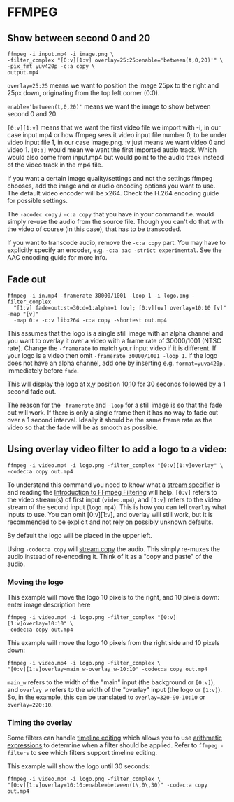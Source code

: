 # FFMPEG

## Show between second 0 and 20

	ffmpeg -i input.mp4 -i image.png \
	-filter_complex "[0:v][1:v] overlay=25:25:enable='between(t,0,20)'" \
	-pix_fmt yuv420p -c:a copy \
	output.mp4

`overlay=25:25` means we want to position the image 25px to the right and 25px down, originating from the top left corner (0:0).

`enable='between(t,0,20)'` means we want the image to show between second 0 and 20.

`[0:v][1:v]` means that we want the first video file we import with -i, in our case input.mp4 or how ffmpeg sees it video input file number 0, to be under video input file 1, in our case image.png. :v just means we want video 0 and video 1. `[0:a]` would mean we want the first imported audio track. Which would also come from input.mp4 but would point to the audio track instead of the video track in the mp4 file.

If you want a certain image quality/settings and not the settings ffmpeg chooses, add the image and or audio encoding options you want to use. The default video encoder will be x264. Check the H.264 encoding guide for possible settings.

The `-acodec copy` / `-c:a copy` that you have in your command f.e. would simply re-use the audio from the source file. Though you can't do that with the video of course (in this case), that has to be transcoded.

If you want to transcode audio, remove the `-c:a copy` part. You may have to explicitly specify an encoder, e.g. `-c:a aac -strict experimental`. See the AAC encoding guide for more info.


## Fade out

	ffmpeg -i in.mp4 -framerate 30000/1001 -loop 1 -i logo.png -filter_complex
	  "[1:v] fade=out:st=30:d=1:alpha=1 [ov]; [0:v][ov] overlay=10:10 [v]" -map "[v]"
	  -map 0:a -c:v libx264 -c:a copy -shortest out.mp4

This assumes that the logo is a single still image with an alpha channel and you want to overlay it over a video with a frame rate of 30000/1001 (NTSC rate). Change the `-framerate` to match your input video if it is different. If your logo is a video then omit `-framerate 30000/1001 -loop 1`. If the logo does not have an alpha channel, add one by inserting e.g. `format=yuva420p,` immediately before `fade`.

This will display the logo at x,y position 10,10 for 30 seconds followed by a 1 second fade out.

The reason for the `-framerate` and `-loop` for a still image is so that the fade out will work. If there is only a single frame then it has no way to fade out over a 1 second interval. Ideally it should be the same frame rate as the video so that the fade will be as smooth as possible.

## Using overlay video filter to add a logo to a video:

	ffmpeg -i video.mp4 -i logo.png -filter_complex "[0:v][1:v]overlay" \
	-codec:a copy out.mp4

To understand this command you need to know what a [stream specifier](http://ffmpeg.org/ffmpeg.html#Stream-specifiers-1) is and reading the [Introduction to FFmpeg Filtering](http://ffmpeg.org/ffmpeg-filters.html#Filtering-Introduction) will help. `[0:v]` refers to the video stream(s) of first input (`video.mp4`), and `[1:v]` refers to the video stream of the second input (`logo.mp4`). This is how you can tell `overlay` what inputs to use. You can omit [0:v][1:v], and overlay will still work, but it is recommended to be explicit and not rely on possibly unknown defaults.

By default the logo will be placed in the upper left.

Using `-codec:a copy` will [stream copy](http://ffmpeg.org/ffmpeg.html#Stream-copy) the audio. This simply re-muxes the audio instead of re-encoding it. Think of it as a "copy and paste" of the audio.

### Moving the logo

This example will move the logo 10 pixels to the right, and 10 pixels down: enter image description here

	ffmpeg -i video.mp4 -i logo.png -filter_complex "[0:v][1:v]overlay=10:10" \
	-codec:a copy out.mp4

This example will move the logo 10 pixels from the right side and 10 pixels down:


	ffmpeg -i video.mp4 -i logo.png -filter_complex \
	"[0:v][1:v]overlay=main_w-overlay_w-10:10" -codec:a copy out.mp4

`main_w` refers to the width of the "main" input (the background or `[0:v]`), and `overlay_w` refers to the width of the "overlay" input (the logo or `[1:v]`). So, in the example, this can be translated to `overlay=320-90-10:10` or `overlay=220:10`.

### Timing the overlay

Some filters can handle [timeline editing](http://ffmpeg.org/ffmpeg-filters.html#Timeline-editing) which allows you to use [arithmetic expressions](http://ffmpeg.org/ffmpeg-utils.html#Expression-Evaluation) to determine when a filter should be applied. Refer to `ffmpeg -filters` to see which filters support timeline editing.

This example will show the logo until 30 seconds:

	ffmpeg -i video.mp4 -i logo.png -filter_complex \
	"[0:v][1:v]overlay=10:10:enable=between(t\,0\,30)" -codec:a copy out.mp4
